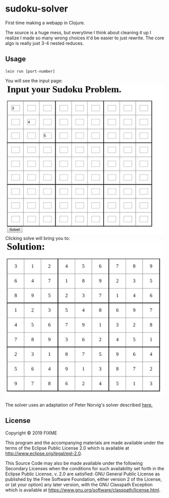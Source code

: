 # sudoku-solver

First time making a webapp in Clojure. 

The source is a huge mess, but everytime I think about cleaning it up I realize I made so many wrong choices it'd be easier to just rewrite. The core algo is really just 3-4 nested reduces.

## Usage

```
lein run [port-number]
```
You will see the input page:  
![Input page](./img/input_demo.jpg)  
Clicking solve will bring you to:  
![Output page](./img/output_demo.jpg)  

The solver uses an adaptation of Peter Norvig's solver described [here.](https://norvig.com/sudoku.html)
## License

Copyright © 2019 FIXME

This program and the accompanying materials are made available under the
terms of the Eclipse Public License 2.0 which is available at
http://www.eclipse.org/legal/epl-2.0.

This Source Code may also be made available under the following Secondary
Licenses when the conditions for such availability set forth in the Eclipse
Public License, v. 2.0 are satisfied: GNU General Public License as published by
the Free Software Foundation, either version 2 of the License, or (at your
option) any later version, with the GNU Classpath Exception which is available
at https://www.gnu.org/software/classpath/license.html.
